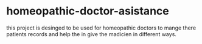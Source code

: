 # homeopathic-doctor-asistance
this project is desinged to be used for homeopathic doctors to mange there patients records and help the in give the madicien in different ways.

